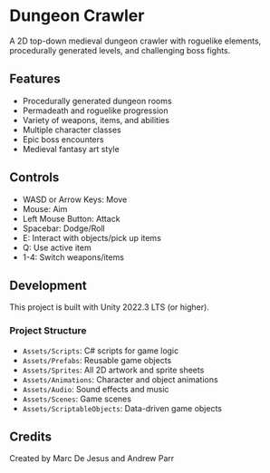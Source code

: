 # Dungeon Crawler

A 2D top-down medieval dungeon crawler with roguelike elements, procedurally generated levels, and challenging boss fights.

## Features

- Procedurally generated dungeon rooms
- Permadeath and roguelike progression
- Variety of weapons, items, and abilities
- Multiple character classes
- Epic boss encounters
- Medieval fantasy art style

## Controls

- WASD or Arrow Keys: Move
- Mouse: Aim
- Left Mouse Button: Attack
- Spacebar: Dodge/Roll
- E: Interact with objects/pick up items
- Q: Use active item
- 1-4: Switch weapons/items

## Development

This project is built with Unity 2022.3 LTS (or higher).

### Project Structure

- `Assets/Scripts`: C# scripts for game logic
- `Assets/Prefabs`: Reusable game objects
- `Assets/Sprites`: All 2D artwork and sprite sheets
- `Assets/Animations`: Character and object animations
- `Assets/Audio`: Sound effects and music
- `Assets/Scenes`: Game scenes
- `Assets/ScriptableObjects`: Data-driven game objects

## Credits

Created by Marc De Jesus and Andrew Parr

